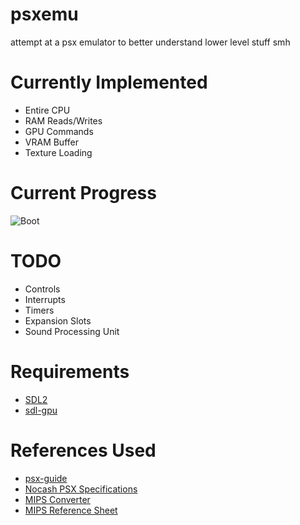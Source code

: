 # psxemu
attempt at a psx emulator to better understand lower level stuff smh

# Currently Implemented
- Entire CPU
- RAM Reads/Writes
- GPU Commands
- VRAM Buffer
- Texture Loading

# Current Progress
![Boot](https://i.imgur.com/CAVjYo0.png)

# TODO
- Controls
- Interrupts
- Timers
- Expansion Slots
- Sound Processing Unit

# Requirements
- [SDL2](https://www.libsdl.org/)
- [sdl-gpu](https://github.com/grimfang4/sdl-gpu)

# References Used
- [psx-guide](https://svkt.org/~simias/guide.pdf)
- [Nocash PSX Specifications](http://problemkaputt.de/psx-spx.htm)
- [MIPS Converter](https://www.eg.bucknell.edu/~csci320/mips_web/)
- [MIPS Reference Sheet](https://uweb.engr.arizona.edu/~ece369/Resources/spim/MIPSReference.pdf)